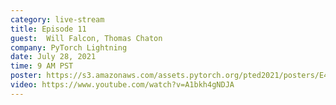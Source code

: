```yaml
---
category: live-stream
title: Episode 11
guest:  Will Falcon, Thomas Chaton
company: PyTorch Lightning
date: July 28, 2021
time: 9 AM PST
poster: https://s3.amazonaws.com/assets.pytorch.org/pted2021/posters/E4.png
video: https://www.youtube.com/watch?v=A1bkh4gNDJA
---
```


